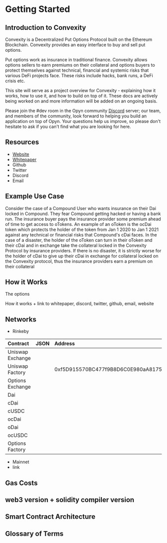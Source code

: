 # Getting Started

## Introduction to Convexity

Convexity is a Decentralized Put Options Protocol built on the Ethereum Blockchain. Convexity provides an easy interface to buy and sell put options. 

Put options work as insurance in traditional finance. Convexity allows options sellers to earn premiums on their collateral and options buyers to protect themselves against technical, financial and systemic risks that various DeFi projects face. These risks include hacks, bank runs, a DeFi crisis etc. 

This site will serve as a project overview for Convexity - explaining how it works, how to use it, and how to build on top of it. These docs are actively being worked on and more information will be added on an ongoing basis. 

Please join the \#dev room in the Opyn community [Discord](https://discord.gg/ugAv3SH) server; our team, and members of the community, look forward to helping you build an application on top of Opyn. Your questions help us improve, so please don't hesitate to ask if you can't find what you are looking for here. 

## Resources

* [Website](http://www.opyn.co/)
* [Whitepaper](https://drive.google.com/file/d/1YsrGBUpZoPvFLtcwkEYkxNhogWCU772D/view)
* Github
* Twitter
* Discord
* Email

## Example Use Case

Consider the case of a Compound User who wants insurance on their Dai locked in Compound. They fear Compound getting hacked or having a bank run. The insurance buyer pays the insurance provider some premium ahead of time to get access to oTokens. An example of an oToken is the ocDai token which protects the holder of the token from Jan 1 2020 to Jan 1 2021 against any technical or financial risks that Compound's cDai faces. In the case of a disaster, the holder of the oToken can turn in their oToken and their cDai and in exchange take the collateral locked in the Convexity Protocol by insurance providers. If there is no disaster, it is strictly worse for the holder of cDai to give up their cDai in exchange for collateral locked on the Convexity protocol, thus the insurance providers earn a premium on their collateral

## How it Works

The options 

How it works + link to whitepaper, discord, twitter, github, email, website

## Networks 

* Rinkeby

| Contract | JSON | Address |
| :--- | :--- | :--- |
| Uniswap Exchange |  |  |
| Uniswap Factory |  | 0xf5D915570BC477f9B8D6C0E980aA81757A3AaC36 |
| Options Exchange |  |  |
| Dai |  |  |
| cDai |  |  |
| cUSDC |  |  |
| ocDai |  |  |
| oDai |  |  |
| ocUSDC |  |  |
| Options Factory |  |  |

* Mainnet
* link 

## Gas Costs 

## web3 version + solidity compiler version  

## Smart Contract Architecture 

## Glossary of Terms 



